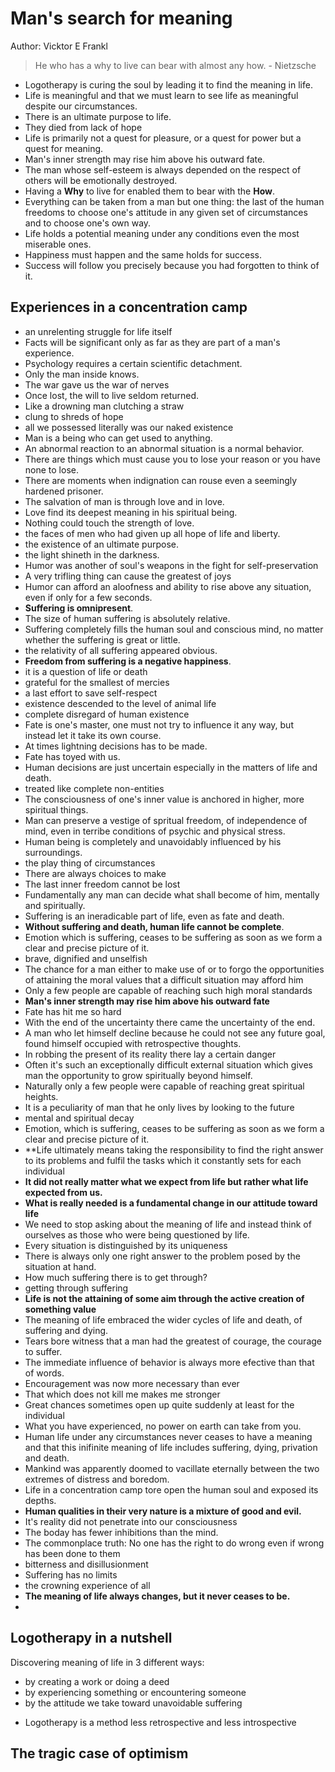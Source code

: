 # Man's search for meaning
Author: Vicktor E Frankl

> He who has a why to live can bear with almost any how. - Nietzsche

- Logotherapy is curing the soul by leading it to find the meaning in life.
- Life is meaningful and that we must learn to see life as meaningful despite our circumstances.
- There is an ultimate purpose to life.
- They died from lack of hope
- Life is primarily not a quest for pleasure, or a quest for power but a quest for meaning.
- Man's inner strength may rise him above his outward fate.
- The man whose self-esteem is always depended on the respect of others will be emotionally destroyed.
- Having a **Why** to live for enabled them to bear with the **How**.
- Everything can be taken from a man but one thing: the last of the human freedoms to choose one's attitude
  in any given set of circumstances and to choose one's own way.
- Life holds a potential meaning under any conditions even the most miserable ones.
- Happiness must happen and the same holds for success.
- Success will follow you precisely because you had forgotten to think of it.

## Experiences in a concentration camp
- an unrelenting struggle for life itself
- Facts will be significant only as far as they are part of a man's experience.
- Psychology requires a certain scientific detachment.
- Only the man inside knows.
- The war gave us the war of nerves
- Once lost, the will to live seldom returned.
- Like a drowning man clutching a straw
- clung to shreds of hope
- all we possessed literally was our naked existence
- Man is a being who can get used to anything.
- An abnormal reaction to an abnormal situation is a normal behavior.
- There are things which must cause you to lose your reason or you have none to lose.
- There are moments when indignation can rouse even a seemingly hardened prisoner.
- The salvation of man is through love and in love.
- Love find its deepest meaning in his spiritual being.
- Nothing could touch the strength of love.
- the faces of men who had given up all hope of life and liberty.
- the existence of an ultimate purpose.
- the light shineth in the darkness.
- Humor was another of soul's weapons in the fight for self-preservation
- A very trifling thing can cause the greatest of joys
- Humor can afford an aloofness and ability to rise above any situation, even if only for a few seconds.
- **Suffering is omnipresent**.
- The size of human suffering is absolutely relative.
- Suffering completely fills the human soul and conscious mind, no matter whether the suffering is great or little.
- the relativity of all suffering appeared obvious.
- **Freedom from suffering is a negative happiness**.
- it is a question of life or death
- grateful for the smallest of mercies
- a last effort to save self-respect
- existence descended to the level of animal life
- complete disregard of human existence
- Fate is one's master, one must not try to influence it any way, but instead let it take its own course.
- At times lightning decisions has to be made.
- Fate has toyed with us.
- Human decisions are just uncertain especially in the matters of life and death.
- treated like complete non-entities
- The consciousness of one's inner value is anchored in higher, more spiritual things.
- Man can preserve a vestige of spritual freedom, of independence of mind, even in terribe conditions of psychic and physical stress.
- Human being is completely and unavoidably influenced by his surroundings.
- the play thing of circumstances
- There are always choices to make
- The last inner freedom cannot be lost
- Fundamentally any man can decide what shall become of him, mentally and spiritually.
- Suffering is an ineradicable part of life, even as fate and death.
- **Without suffering and death, human life cannot be complete**.
- Emotion which is suffering, ceases to be suffering as soon as we form a clear and precise picture of it.
- brave, dignified and unselfish
- The chance for a man either to make use of or to forgo the opportunities of attaining the moral values that a difficult situation may afford him
- Only a few people are capable of reaching such high moral standards
- **Man's inner strength may rise him above his outward fate**
- Fate has hit me so hard
- With the end of the uncertainty there came the uncertainty of the end.
- A man who let himself decline because he could not see any future goal, found himself occupied with retrospective thoughts.
- In robbing the present of its reality there lay a certain danger
- Often it's such an exceptionally difficult external situation which gives man the opportunity to grow spiritually beyond himself.
- Naturally only a few people were capable of reaching great spiritual heights.
- It is a peculiarity of man that he only lives by looking to the future
- mental and spiritual decay
- Emotion, which is suffering, ceases to be suffering as soon as we form a clear and precise picture of it.
- **Life ultimately means taking the responsibility to find the right answer to its problems and fulfil the tasks which it constantly sets for each individual
- **It did not really matter what we expect from life but rather what life expected from us.**
- **What is really needed is a fundamental change in our attitude toward life**
- We need to stop asking about the meaning of life and instead think of ourselves as those who were being questioned by life.
- Every situation is distinguished by its uniqueness
- There is always only one right answer to the problem posed by the situation at hand.
- How much suffering there is to get through?
- getting through suffering
- **Life is not the attaining of some aim through the active creation of something value**
- The meaning of life embraced the wider cycles of life and death, of suffering and dying.
- Tears bore witness that a man had the greatest of courage, the courage to suffer.
- The immediate influence of behavior is always more efective than that of words.
- Encouragement was now more necessary than ever
- That which does not kill me makes me stronger
- Great chances sometimes open up quite suddenly at least for the individual
- What you have experienced, no power on earth can take from you.
- Human life under any circumstances never ceases to have a meaning and that this inifinite meaning of life includes suffering, dying, privation and death.
- Mankind was apparently doomed to vacillate eternally between the two extremes of distress and boredom.
- Life in a concentration camp tore open the human soul and exposed its depths.
- **Human qualities in their very nature is a mixture of good and evil.**
- It's reality did not penetrate into our consciousness
- The boday has fewer inhibitions than the mind.
- The commonplace truth: No one has the right to do wrong even if wrong has been done to them
- bitterness and disillusionment
- Suffering has no limits
- the crowning experience of all
- **The meaning of life always changes, but it never ceases to be.**
-

## Logotherapy in a nutshell
Discovering meaning of life in 3 different ways:
  * by creating a work or doing a deed
  * by experiencing something or encountering someone
  * by the attitude we take toward unavoidable suffering
  
- Logotherapy is a method less retrospective and less introspective

## The tragic case of optimism


